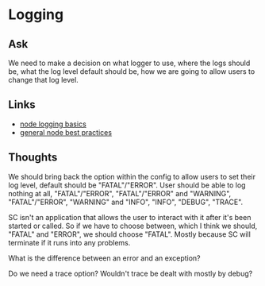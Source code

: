 # Logging #

## Ask ##
We need to make a decision on what logger to use, where the logs should be, what the log level default should be, how we are going to allow users to change that log level. 

## Links ##
- [node logging basics](https://www.loggly.com/ultimate-guide/node-logging-basics/)
- [general node best practices](https://www.codementor.io/mattgoldspink/nodejs-best-practices-du1086jja)

## Thoughts ##
We should bring back the option within the config to allow users to set their log level, default should be "FATAL"/"ERROR". User should be able to log nothing at all, "FATAL"/"ERROR", "FATAL"/"ERROR" and "WARNING", "FATAL"/"ERROR", "WARNING" and "INFO", "INFO", "DEBUG", "TRACE".

SC isn't an application that allows the user to interact with it after it's been started or called. So if we have to choose between, which I think we should, "FATAL" and "ERROR", we should choose "FATAL". Mostly because SC will terminate if it runs into any problems. 

What is the difference between an error and an exception?

Do we need a trace option? Wouldn't trace be dealt with mostly by debug?

